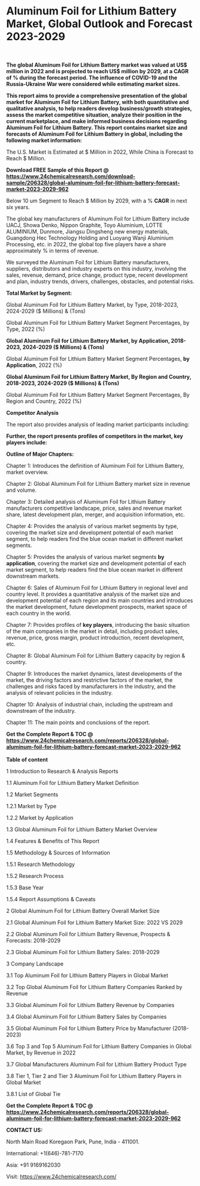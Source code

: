 <h1>Aluminum Foil for Lithium Battery Market, Global Outlook and Forecast 2023-2029</h1><br/><p><strong>The global Aluminum Foil for Lithium Battery market was valued at US$ million in 2022 and is projected to reach US$ million by 2029, at a <strong>CAGR</strong> of % during the forecast period. The influence of COVID-19 and the Russia-Ukraine War were considered while estimating market sizes.</strong></p><p><strong>This report aims to provide a comprehensive presentation of the global market for Aluminum Foil for Lithium Battery, with both quantitative and qualitative analysis, to help readers develop business/growth strategies, assess the market competitive situation, analyze their position in the current marketplace, and make informed business decisions regarding Aluminum Foil for Lithium Battery. This report contains market size and forecasts of Aluminum Foil for Lithium Battery in global, including the following market information:</strong></p><p>The U.S. Market is Estimated at $ Million in 2022, While China is Forecast to Reach $ Million.</p><div><b>Download FREE Sample of this Report @ <a href="https://www.24chemicalresearch.com/download-sample/206328/global-aluminum-foil-for-lithium-battery-forecast-market-2023-2029-962">https://www.24chemicalresearch.com/download-sample/206328/global-aluminum-foil-for-lithium-battery-forecast-market-2023-2029-962</a></b></div><p>Below 10 um Segment to Reach $ Million by 2029, with a % <strong>CAGR</strong> in next six years.</p><p>The global key manufacturers of Aluminum Foil for Lithium Battery include UACJ, Showa Denko, Nippon Graphite, Toyo Aluminium, LOTTE ALUMINIUM, Dunmore, Jiangsu Dingsheng new energy materials, Guangdong Hec Technology Holding and Luoyang Wanji Aluminium Processing, etc. in 2022, the global top five players have a share approximately % in terms of revenue.</p><p>We surveyed the Aluminum Foil for Lithium Battery manufacturers, suppliers, distributors and industry experts on this industry, involving the sales, revenue, demand, price change, product type, recent development and plan, industry trends, drivers, challenges, obstacles, and potential risks.</p><p><strong>Total Market by Segment:</strong></p><p>Global Aluminum Foil for Lithium Battery Market, by Type, 2018-2023, 2024-2029 ($ Millions) & (Tons)</p><p>Global Aluminum Foil for Lithium Battery Market Segment Percentages, by Type, 2022 (%)</p><p><strong>Global Aluminum Foil for Lithium Battery Market, <strong>by Application</strong>, 2018-2023, 2024-2029 ($ Millions) & (Tons)</strong></p><p>Global Aluminum Foil for Lithium Battery Market Segment Percentages, <strong>by Application</strong>, 2022 (%)</p><p><strong>Global Aluminum Foil for Lithium Battery Market, By Region and Country, 2018-2023, 2024-2029 ($ Millions) & (Tons)</strong></p><p>Global Aluminum Foil for Lithium Battery Market Segment Percentages, By Region and Country, 2022 (%)</p><p><strong>Competitor Analysis</strong></p><p>The report also provides analysis of leading market participants including:</p><p><strong>Further, the report presents profiles of competitors in the market, <strong>key players</strong> include:</strong></p><p><strong>Outline of Major Chapters:</strong></p><p>Chapter 1: Introduces the definition of Aluminum Foil for Lithium Battery, market overview.</p><p>Chapter 2: Global Aluminum Foil for Lithium Battery market size in revenue and volume.</p><p>Chapter 3: Detailed analysis of Aluminum Foil for Lithium Battery manufacturers competitive landscape, price, sales and revenue market share, latest development plan, merger, and acquisition information, etc.</p><p>Chapter 4: Provides the analysis of various market segments by type, covering the market size and development potential of each market segment, to help readers find the blue ocean market in different market segments.</p><p>Chapter 5: Provides the analysis of various market segments <strong>by application</strong>, covering the market size and development potential of each market segment, to help readers find the blue ocean market in different downstream markets.</p><p>Chapter 6: Sales of Aluminum Foil for Lithium Battery in regional level and country level. It provides a quantitative analysis of the market size and development potential of each region and its main countries and introduces the market development, future development prospects, market space of each country in the world.</p><p>Chapter 7: Provides profiles of <strong>key players</strong>, introducing the basic situation of the main companies in the market in detail, including product sales, revenue, price, gross margin, product introduction, recent development, etc.</p><p>Chapter 8: Global Aluminum Foil for Lithium Battery capacity by region & country.</p><p>Chapter 9: Introduces the market dynamics, latest developments of the market, the driving factors and restrictive factors of the market, the challenges and risks faced by manufacturers in the industry, and the analysis of relevant policies in the industry.</p><p>Chapter 10: Analysis of industrial chain, including the upstream and downstream of the industry.</p><p>Chapter 11: The main points and conclusions of the report.</p><div><b>Get the Complete Report & TOC @ <a href="https://www.24chemicalresearch.com/reports/206328/global-aluminum-foil-for-lithium-battery-forecast-market-2023-2029-962">https://www.24chemicalresearch.com/reports/206328/global-aluminum-foil-for-lithium-battery-forecast-market-2023-2029-962</a></b></div><br><b>Table of content</b><p>1 Introduction to Research & Analysis Reports<br />
 
  1.1 Aluminum Foil for Lithium Battery Market Definition<br />
 
  1.2 Market Segments<br />
 
  1.2.1 Market by Type<br />
 
  1.2.2 Market by Application<br />
 
  1.3 Global Aluminum Foil for Lithium Battery Market Overview<br />
 
  1.4 Features & Benefits of This Report<br />
 
  1.5 Methodology & Sources of Information<br />
 
  1.5.1 Research Methodology<br />
 
  1.5.2 Research Process<br />
 
  1.5.3 Base Year<br />
 
  1.5.4 Report Assumptions & Caveats<br />
 
 2 Global Aluminum Foil for Lithium Battery Overall Market Size<br />
 
  2.1 Global Aluminum Foil for Lithium Battery Market Size: 2022 VS 2029<br />
 
  2.2 Global Aluminum Foil for Lithium Battery Revenue, Prospects & Forecasts: 2018-2029<br />
 
  2.3 Global Aluminum Foil for Lithium Battery Sales: 2018-2029<br />
 
 3 Company Landscape<br />
 
  3.1 Top Aluminum Foil for Lithium Battery Players in Global Market<br />
 
  3.2 Top Global Aluminum Foil for Lithium Battery Companies Ranked by Revenue<br />
 
  3.3 Global Aluminum Foil for Lithium Battery Revenue by Companies<br />
 
  3.4 Global Aluminum Foil for Lithium Battery Sales by Companies<br />
 
  3.5 Global Aluminum Foil for Lithium Battery Price by Manufacturer (2018-2023)<br />
 
  3.6 Top 3 and Top 5 Aluminum Foil for Lithium Battery Companies in Global Market, by Revenue in 2022<br />
 
  3.7 Global Manufacturers Aluminum Foil for Lithium Battery Product Type<br />
 
  3.8 Tier 1, Tier 2 and Tier 3 Aluminum Foil for Lithium Battery Players in Global Market<br />
 
  3.8.1 List of Global Tie<br><div><b>Get the Complete Report & TOC @ <a href="https://www.24chemicalresearch.com/reports/206328/global-aluminum-foil-for-lithium-battery-forecast-market-2023-2029-962">https://www.24chemicalresearch.com/reports/206328/global-aluminum-foil-for-lithium-battery-forecast-market-2023-2029-962</a></b></div></p>
 
 <b>CONTACT US:</b><br>
 
 North Main Road Koregaon Park, Pune, India - 411001.<br/>
 
 International: +1(646)-781-7170<br/>
 
 Asia: +91 9169162030<br/>
 
 Visit: <a href="https://www.24chemicalresearch.com/">https://www.24chemicalresearch.com/</a>
 
 <br>
